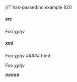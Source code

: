 //T has-passed:no
example 620
##### src
Foo χρῆν
##### xml
<?xml version="1.0" encoding="UTF-8"?>
<!DOCTYPE document SYSTEM "CommonMark.dtd">
<document xmlns="http://commonmark.org/xml/1.0">
  <paragraph>
    <text>Foo χρῆν</text>
  </paragraph>
</document>
##### html
<p>Foo χρῆν</p>
#####
